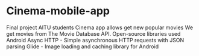 # Cinema-mobile-app
Final project AITU students Cinema app allows get new popular movies  We get movies from The Movie Database API.  Open-source libraries used  Android Async HTTP - Simple asynchronous HTTP requests with JSON parsing Glide - Image loading and caching library for Android
